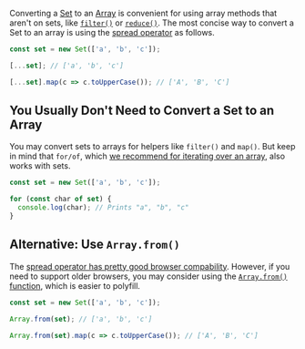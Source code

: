 Converting a [Set](https://developer.mozilla.org/en-US/docs/Web/JavaScript/Reference/Global_Objects/Set) to an [Array](https://thecodebarbarian.com/the-80-20-guide-to-javascript-arrays.html) is convenient for using array methods that aren't on sets, like [`filter()`](/tutorials/fundamentals/filter) or [`reduce()`](https://thecodebarbarian.com/javascript-reduce-in-5-examples.html).
The most concise way to convert a Set to an array is using the [spread operator](/tutorials/fundamentals/spread) as follows.

```javascript
const set = new Set(['a', 'b', 'c']);

[...set]; // ['a', 'b', 'c']

[...set].map(c => c.toUpperCase()); // ['A', 'B', 'C']
```

You Usually Don't Need to Convert a Set to an Array
-----------------------------------

You may convert sets to arrays for helpers like `filter()` and `map()`.
But keep in mind that `for/of`, which [we recommend for iterating over an array](/tutorials/fundamentals/array-iterate), also works with sets.

```javascript
const set = new Set(['a', 'b', 'c']);

for (const char of set) {
  console.log(char); // Prints "a", "b", "c"
}
```

Alternative: Use `Array.from()`
----------------

The [spread operator has pretty good browser compability](https://developer.mozilla.org/en-US/docs/Web/JavaScript/Reference/Operators/Spread_syntax#browser_compatibility).
However, if you need to support older browsers, you may consider using the [`Array.from()` function](https://developer.mozilla.org/en-US/docs/Web/JavaScript/Reference/Global_Objects/Array/from), which is easier to polyfill.

```javascript
const set = new Set(['a', 'b', 'c']);

Array.from(set); // ['a', 'b', 'c']

Array.from(set).map(c => c.toUpperCase()); // ['A', 'B', 'C']
```